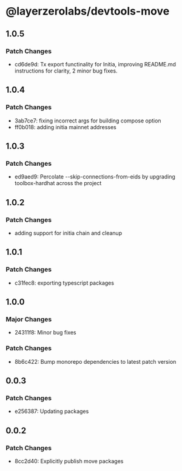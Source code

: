# @layerzerolabs/devtools-move

## 1.0.5

### Patch Changes

- cd6de9d: Tx export functinality for Initia, improving README.md instructions for clarity, 2 minor bug fixes.

## 1.0.4

### Patch Changes

- 3ab7ce7: fixing incorrect args for building compose option
- ff0b018: adding initia mainnet addresses

## 1.0.3

### Patch Changes

- ed9aed9: Percolate --skip-connections-from-eids by upgrading toolbox-hardhat across the project

## 1.0.2

### Patch Changes

- adding support for initia chain and cleanup

## 1.0.1

### Patch Changes

- c31fec8: exporting typescript packages

## 1.0.0

### Major Changes

- 24311f8: Minor bug fixes

### Patch Changes

- 8b6c422: Bump monorepo dependencies to latest patch version

## 0.0.3

### Patch Changes

- e256387: Updating packages

## 0.0.2

### Patch Changes

- 8cc2d40: Explicitly publish move packages
